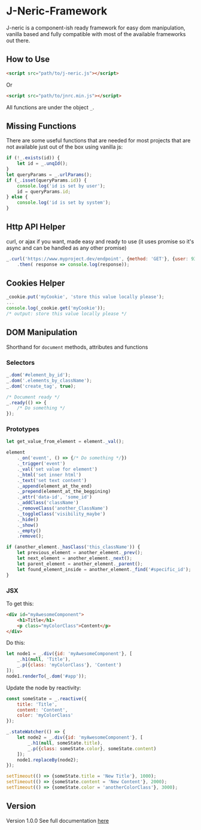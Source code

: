 # J-Neric-Framework
J-neric is a component-ish ready framework for easy dom manipulation, vanilla based and fully compatible with most of the available frameworks out there.

## How to Use
```html
<script src="path/to/j-neric.js"></script>
```
Or
```html
<script src="path/to/jnrc.min.js"></script>
```
All functions are under the object `_`.

## Missing Functions
There are some useful functions that are needed for most projects that are not available just out of the box using vanilla js:
```javascript
if (!_.exists(id)) {
    let id = _.unqId();
}
let queryParams = _.urlParams();
if (_.isset(queryParams.id)) {
    console.log('id is set by user');
    id = queryParams.id;
} else {
    console.log('id is set by system');
}
```

## Http API Helper
curl, or ajax if you want, made easy and ready to use (it uses promise so it's async and can be handled as any other promise)
```javascript
_.curl('https://www.myproject.dev/endpoint', {method: 'GET'}, {user: 9345})
    .then( response => console.log(response));
```

## Cookies Helper
```javascript
_cookie.put('myCookie', 'store this value locally please');
...
console.log(_cookie.get('myCookie'));
/* output: store this value locally please */
```

## DOM Manipulation
Shorthand for `document` methods, attributes and functions

### Selectors
```javascript
_.dom('#element_by_id');
_.dom('.elements_by_className');
_.dom('create_tag', true);

/* Document ready */
_.ready(() => {
    /* Do something */
});
```

### Prototypes
```javascript
let get_value_from_element = element._val();

element
    ._on('event', () => {/* Do something */})
    ._trigger('event')
    ._val('set value for element')
    ._html('set inner html')
    ._text('set text content')
    ._append(element_at_the_end)
    ._prepend(element_at_the_beggining)
    ._attr('data-id', 'some_id')
    ._addClass('className')
    ._removeClass('another_ClassName')
    ._toggleClass('visibility_maybe')
    ._hide()
    ._show()
    ._empty()
    .remove();

if (another_element._hasClass('this_className')) {
    let previous_element = another_element._prev();
    let next_element = another_element._next();
    let parent_element = another_element._parent();
    let found_element_inside = another_element._find('#specific_id');
}
```

### JSX
To get this:
```html
<div id="myAwesomeComponent">
    <h1>Title</h1>
    <p class="myColorClass">Content</p>
</div>
```
Do this:
```javascript
let node1 = _.div({id: 'myAwesomeComponent'}, [
    _.h1(null, 'Title'),
    _.p({class: 'myColorClass'}, 'Content')
]);
node1.renderTo(_.dom('#app'));
```
Update the node by reactivity:
```javascript
const someState = _.reactive({
    title: 'Title',
    content: 'Content',
    color: 'myColorClass'
});

_.stateWatcher(() => {
    let node2 = _.div({id: 'myAwesomeComponent'}, [
        _.h1(null, someState.title),
        _.p({class: someState.color}, someState.content)
    ]);
    node1.replaceBy(node2);
});

setTimeout(() => {someState.title = 'New Title'}, 1000);
setTimeout(() => {someState.content = 'New Content'}, 2000);
setTimeout(() => {someState.color = 'anotherColorClass'}, 3000);
```

## Version
Version 1.0.0
See full documentation [here](https://andresrobert.github.io/J-Neric-Framework/)